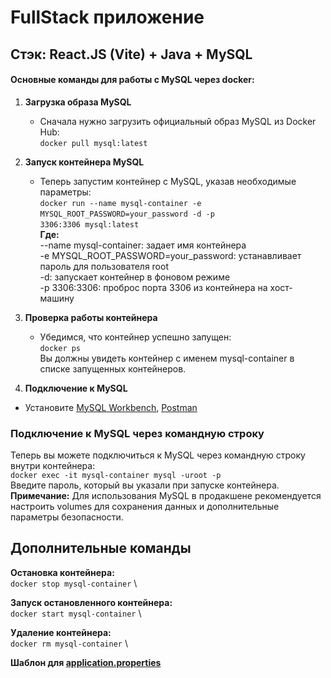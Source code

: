 # FullStack приложение

## Стэк: React.JS (Vite) + Java + MySQL

#### Основные команды для работы с MySQL через docker:

1. **Загрузка образа MySQL**

   - Сначала нужно загрузить официальный образ MySQL из Docker Hub:\
     `docker pull mysql:latest`

2. **Запуск контейнера MySQL**
   - Теперь запустим контейнер с MySQL, указав необходимые параметры:\
     `docker run --name mysql-container -e`\
     `MYSQL_ROOT_PASSWORD=your_password -d -p`\
     `3306:3306 mysql:latest`\
     **Где:**  
      --name mysql-container: задает имя контейнера \
      -e MYSQL_ROOT_PASSWORD=your_password: устанавливает пароль для пользователя root \
      -d: запускает контейнер в фоновом режиме \
      -p 3306:3306: проброс порта 3306 из контейнера на хост-машину
3. **Проверка работы контейнера**
   - Убедимся, что контейнер успешно запущен:\
     `docker ps`\
     Вы должны увидеть контейнер с именем mysql-container в списке запущенных контейнеров.
4. **Подключение к MySQL**

- Установите [MySQL Workbench](https://dev.mysql.com/downloads/workbench/), [Postman](https://www.postman.com/downloads/)

### Подключение к MySQL через командную строку

Теперь вы можете подключиться к MySQL через командную строку внутри контейнера:\
`docker exec -it mysql-container mysql -uroot -p` \
Введите пароль, который вы указали при запуске контейнера. \
**Примечание:** Для использования MySQL в продакшене рекомендуется настроить volumes для
сохранения данных и дополнительные параметры безопасности.

## Дополнительные команды
**Остановка контейнера:** \
`docker stop mysql-container` \

**Запуск остановленного контейнера:** \
`docker start mysql-container` \

**Удаление контейнера:** \
`docker rm mysql-container` \

**Шаблон для [application.properties](./backend/src/main/resources/application_template.properties)**
